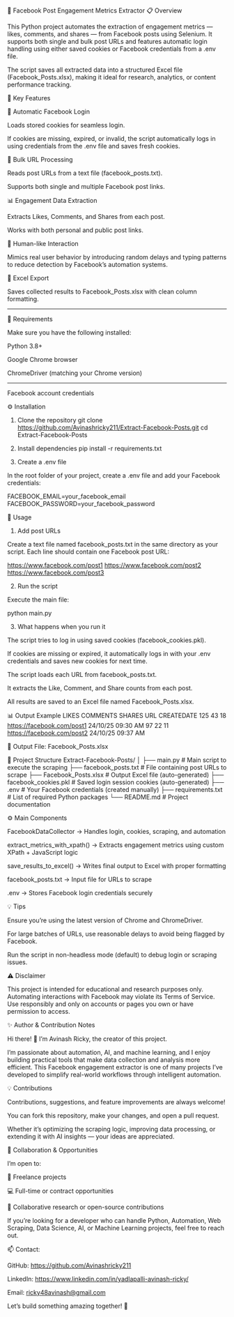 🧠 Facebook Post Engagement Metrics Extractor
📋 Overview

This Python project automates the extraction of engagement metrics — likes, comments, and shares — from Facebook posts using Selenium.
It supports both single and bulk post URLs and features automatic login handling using either saved cookies or Facebook credentials from a .env file.

The script saves all extracted data into a structured Excel file (Facebook_Posts.xlsx), making it ideal for research, analytics, or content performance tracking.



🚀 Key Features

🔐 Automatic Facebook Login

Loads stored cookies for seamless login.

If cookies are missing, expired, or invalid, the script automatically logs in using credentials from the .env file and saves fresh cookies.

📄 Bulk URL Processing

Reads post URLs from a text file (facebook_posts.txt).

Supports both single and multiple Facebook post links.

📊 Engagement Data Extraction

Extracts Likes, Comments, and Shares from each post.

Works with both personal and public post links.

🧠 Human-like Interaction

Mimics real user behavior by introducing random delays and typing patterns to reduce detection by Facebook’s automation systems.

📁 Excel Export

Saves collected results to Facebook_Posts.xlsx with clean column formatting.

-------------------------------------------------------------------------

🧰 Requirements

Make sure you have the following installed:

Python 3.8+

Google Chrome browser

ChromeDriver (matching your Chrome version)

------------------------------------------------------------------------------------------------

Facebook account credentials

⚙️ Installation
1. Clone the repository
git clone https://github.com/Avinashricky211/Extract-Facebook-Posts.git
cd Extract-Facebook-Posts

2. Install dependencies
pip install -r requirements.txt

3. Create a .env file

In the root folder of your project, create a .env file and add your Facebook credentials:

FACEBOOK_EMAIL=your_facebook_email
FACEBOOK_PASSWORD=your_facebook_password



📄 Usage
1. Add post URLs

Create a text file named facebook_posts.txt in the same directory as your script.
Each line should contain one Facebook post URL:

https://www.facebook.com/post1
https://www.facebook.com/post2
https://www.facebook.com/post3

2. Run the script

Execute the main file:

python main.py

3. What happens when you run it

The script tries to log in using saved cookies (facebook_cookies.pkl).

If cookies are missing or expired, it automatically logs in with your .env credentials and saves new cookies for next time.

The script loads each URL from facebook_posts.txt.

It extracts the Like, Comment, and Share counts from each post.

All results are saved to an Excel file named Facebook_Posts.xlsx.

📊 Output Example
LIKES	COMMENTS	SHARES	URL	CREATEDATE
125	43	18	https://facebook.com/post1
	24/10/25 09:30 AM
97	22	11	https://facebook.com/post2
	24/10/25 09:37 AM

📁 Output File: Facebook_Posts.xlsx

🧩 Project Structure
Extract-Facebook-Posts/
│
├── main.py                 # Main script to execute the scraping
├── facebook_posts.txt      # File containing post URLs to scrape
├── Facebook_Posts.xlsx     # Output Excel file (auto-generated)
├── facebook_cookies.pkl    # Saved login session cookies (auto-generated)
├── .env                    # Your Facebook credentials (created manually)
├── requirements.txt        # List of required Python packages
└── README.md               # Project documentation

⚙️ Main Components

FacebookDataCollector → Handles login, cookies, scraping, and automation

extract_metrics_with_xpath() → Extracts engagement metrics using custom XPath + JavaScript logic

save_results_to_excel() → Writes final output to Excel with proper formatting

facebook_posts.txt → Input file for URLs to scrape

.env → Stores Facebook login credentials securely

💡 Tips

Ensure you’re using the latest version of Chrome and ChromeDriver.

For large batches of URLs, use reasonable delays to avoid being flagged by Facebook.

Run the script in non-headless mode (default) to debug login or scraping issues.

⚠️ Disclaimer

This project is intended for educational and research purposes only.
Automating interactions with Facebook may violate its Terms of Service.
Use responsibly and only on accounts or pages you own or have permission to access.

✨ Author & Contribution Notes

Hi there! 👋
I’m Avinash Ricky, the creator of this project.

I’m passionate about automation, AI, and machine learning, and I enjoy building practical tools that make data collection and analysis more efficient.
This Facebook engagement extractor is one of many projects I’ve developed to simplify real-world workflows through intelligent automation.

💡 Contributions

Contributions, suggestions, and feature improvements are always welcome!

You can fork this repository, make your changes, and open a pull request.

Whether it’s optimizing the scraping logic, improving data processing, or extending it with AI insights — your ideas are appreciated.

💼 Collaboration & Opportunities

I’m open to:

🚀 Freelance projects

💻 Full-time or contract opportunities

🤝 Collaborative research or open-source contributions

If you’re looking for a developer who can handle Python, Automation, Web Scraping, Data Science, AI, or Machine Learning projects, feel free to reach out.

📫 Contact:

GitHub: https://github.com/Avinashricky211

LinkedIn: https://www.linkedin.com/in/yadlapalli-avinash-ricky/

Email: ricky48avinash@gmail.com

Let’s build something amazing together! 🚀